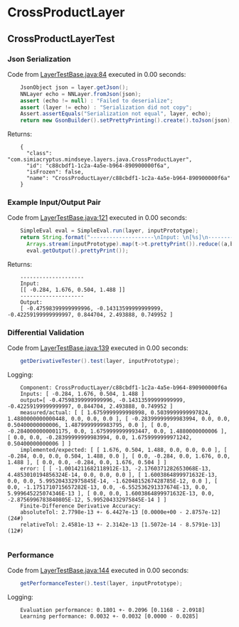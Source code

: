 # CrossProductLayer
## CrossProductLayerTest
### Json Serialization
Code from [LayerTestBase.java:84](../../../../../../../../MindsEye/src/test/java/com/simiacryptus/mindseye/layers/LayerTestBase.java#L84) executed in 0.00 seconds: 
```java
    JsonObject json = layer.getJson();
    NNLayer echo = NNLayer.fromJson(json);
    assert (echo != null) : "Failed to deserialize";
    assert (layer != echo) : "Serialization did not copy";
    Assert.assertEquals("Serialization not equal", layer, echo);
    return new GsonBuilder().setPrettyPrinting().create().toJson(json);
```

Returns: 

```
    {
      "class": "com.simiacryptus.mindseye.layers.java.CrossProductLayer",
      "id": "c88cbdf1-1c2a-4a5e-b964-890900000f6a",
      "isFrozen": false,
      "name": "CrossProductLayer/c88cbdf1-1c2a-4a5e-b964-890900000f6a"
    }
```



### Example Input/Output Pair
Code from [LayerTestBase.java:121](../../../../../../../../MindsEye/src/test/java/com/simiacryptus/mindseye/layers/LayerTestBase.java#L121) executed in 0.00 seconds: 
```java
    SimpleEval eval = SimpleEval.run(layer, inputPrototype);
    return String.format("--------------------\nInput: \n[%s]\n--------------------\nOutput: \n%s",
      Arrays.stream(inputPrototype).map(t->t.prettyPrint()).reduce((a,b)->a+",\n"+b).get(),
      eval.getOutput().prettyPrint());
```

Returns: 

```
    --------------------
    Input: 
    [[ -0.284, 1.676, 0.504, 1.488 ]]
    --------------------
    Output: 
    [ -0.47598399999999996, -0.14313599999999999, -0.42259199999999997, 0.844704, 2.493888, 0.749952 ]
```



### Differential Validation
Code from [LayerTestBase.java:139](../../../../../../../../MindsEye/src/test/java/com/simiacryptus/mindseye/layers/LayerTestBase.java#L139) executed in 0.00 seconds: 
```java
    getDerivativeTester().test(layer, inputPrototype);
```
Logging: 
```
    Component: CrossProductLayer/c88cbdf1-1c2a-4a5e-b964-890900000f6a
    Inputs: [ -0.284, 1.676, 0.504, 1.488 ]
    output=[ -0.47598399999999996, -0.14313599999999999, -0.42259199999999997, 0.844704, 2.493888, 0.749952 ]
    measured/actual: [ [ 1.6759999999998998, 0.5039999999997824, 1.4880000000000448, 0.0, 0.0, 0.0 ], [ -0.28399999999983994, 0.0, 0.0, 0.50400000000006, 1.4879999999983795, 0.0 ], [ 0.0, -0.2840000000001175, 0.0, 1.6759999999993447, 0.0, 1.4880000000006 ], [ 0.0, 0.0, -0.28399999999983994, 0.0, 1.6759999999971242, 0.50400000000006 ] ]
    implemented/expected: [ [ 1.676, 0.504, 1.488, 0.0, 0.0, 0.0 ], [ -0.284, 0.0, 0.0, 0.504, 1.488, 0.0 ], [ 0.0, -0.284, 0.0, 1.676, 0.0, 1.488 ], [ 0.0, 0.0, -0.284, 0.0, 1.676, 0.504 ] ]
    error: [ [ -1.0014211682118912E-13, -2.1760371282653068E-13, 4.4853010194856324E-14, 0.0, 0.0, 0.0 ], [ 1.6003864899971632E-13, 0.0, 0.0, 5.995204332975845E-14, -1.6204815267428785E-12, 0.0 ], [ 0.0, -1.1751710715657282E-13, 0.0, -6.552536291337674E-13, 0.0, 5.999645225074346E-13 ], [ 0.0, 0.0, 1.6003864899971632E-13, 0.0, -2.8756996783840805E-12, 5.995204332975845E-14 ] ]
    Finite-Difference Derivative Accuracy:
    absoluteTol: 2.7798e-13 +- 6.4427e-13 [0.0000e+00 - 2.8757e-12] (24#)
    relativeTol: 2.4581e-13 +- 2.3142e-13 [1.5072e-14 - 8.5791e-13] (12#)
    
```

### Performance
Code from [LayerTestBase.java:144](../../../../../../../../MindsEye/src/test/java/com/simiacryptus/mindseye/layers/LayerTestBase.java#L144) executed in 0.00 seconds: 
```java
    getPerformanceTester().test(layer, inputPrototype);
```
Logging: 
```
    Evaluation performance: 0.1801 +- 0.2096 [0.1168 - 2.0918]
    Learning performance: 0.0032 +- 0.0032 [0.0000 - 0.0285]
    
```

